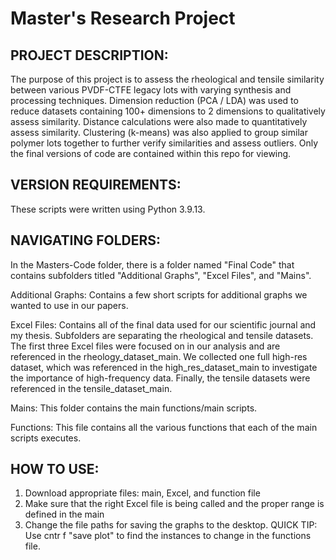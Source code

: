 Master's Research Project
=========================

PROJECT DESCRIPTION:
--------------------
The purpose of this project is to assess the rheological and tensile similarity between various PVDF-CTFE legacy lots with varying synthesis and processing techniques. Dimension reduction (PCA / LDA) was used to reduce datasets containing 100+ dimensions to 2 dimensions to qualitatively assess similarity. Distance calculations were also made to quantitatively assess similarity. Clustering (k-means) was also applied to group similar polymer lots together to further verify similarities and assess outliers. Only the final versions of code are contained within this repo for viewing.

VERSION REQUIREMENTS:
--------------------
These scripts were written using Python 3.9.13.

NAVIGATING FOLDERS:
-------------------
In the Masters-Code folder, there is a folder named "Final Code" that contains subfolders titled "Additional Graphs", "Excel Files", and "Mains". 

Additional Graphs: Contains a few short scripts for additional graphs we wanted to use in our papers.
  
Excel Files: Contains all of the final data used for our scientific journal and my thesis. Subfolders are separating the rheological and tensile datasets. The first three Excel files were focused on in our analysis and are referenced in the rheology_dataset_main. We collected one full high-res dataset, which was referenced in the high_res_dataset_main to investigate the importance of high-frequency data. Finally, the tensile datasets were referenced in the tensile_dataset_main.

Mains: This folder contains the main functions/main scripts.

Functions: This file contains all the various functions that each of the main scripts executes. 

HOW TO USE:
---------------
1) Download appropriate files: main, Excel, and function file
2) Make sure that the right Excel file is being called and the proper range is defined in the main
3) Change the file paths for saving the graphs to the desktop.
QUICK TIP: Use cntr f "save plot" to find the instances to change in the functions file.
